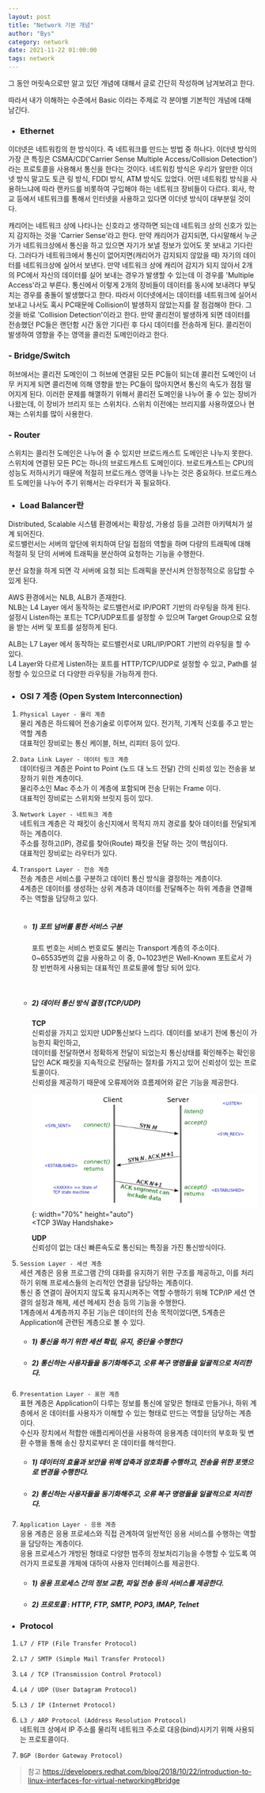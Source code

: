```yaml
---
layout: post
title: "Network 기본 개념"
author: "Bys"
category: network
date: 2021-11-22 01:00:00
tags: network
---
```


그 동안 머릿속으로만 알고 있던 개념에 대해서 글로 간단히 작성하며 남겨보려고 한다.  

따라서 내가 이해하는 수준에서 Basic 이라는 주제로 각 분야별 기본적인 개념에 대해 남긴다.  

+ ### Ethernet

이더넷은 네트워킹의 한 방식이다. 즉 네트워크를 만드는 방법 중 하나다. 이더넷 방식의 가장 큰 특징은 CSMA/CD('Carrier Sense Multiple Access/Collision Detection')라는 프로토콜을 사용해서 통신을 한다는 것이다. 
네트워킹 방식은 우리가 알만한 이더넷 방식 말고도 토큰 링 방식, FDDI 방식, ATM 방식도 있었다. 어떤 네트워킹 방식을 사용하느냐에 따라 랜카드를 비롯하여 구입해야 하는 네트워크 장비들이 다르다. 
회사, 학교 등에서 네트워크를 통해서 인터넷을 사용하고 있다면 이더넷 방식이 대부분일 것이다. 

캐리어는 네트워크 상에 나타나는 신호라고 생각하면 되는데 네트워크 상의 신호가 있는지 감지하는 것을 'Carrier Sense'라고 한다. 
만약 캐리어가 감지되면, 다시말해서 누군가가 네트워크상에서 통신을 하고 있으면 자기가 보낼 정보가 있어도 못 보내고 기다린다. 그러다가 네트워크에서 통신이 없어지면(캐리어가 감지되지 않았을 때) 자기의 데이터를 네트워크상에 실어서 보낸다. 
만약 네트워크 상에 캐리어 감지가 되지 않아서 2개의 PC에서 자신의 데이터를 실어 보내는 경우가 발생할 수 있는데 이 경우를 'Multiple Access'라고 부른다. 
통신에서 이렇게 2개의 장비들이 데이터를 동시에 보내려다 부딪치는 경우를 충돌이 발생했다고 한다. 따라서 이더넷에서는 데이터를 네트워크에 실어서 보내고 나서도 혹시 PC때문에 Collision이 발생하지 않았는지를 잘 점검해야 한다. 
그것을 바로 'Collision Detection'이라고 한다. 만약 콜리전이 발생하게 되면 데이터를 전송했던 PC들은 랜던함 시간 동안 기다린 후 다시 데이터를 전송하게 된다. 
콜리전이 발생하여 영향을 주는 영역을 콜리전 도메인이라고 한다. 


### - Bridge/Switch  

허브에서는 콜리전 도메인이 그 허브에 연결된 모든 PC들이 되는데 콜리전 도메인이 너무 커지게 되면 콜리전에 의해 영향을 받는 PC들이 많아지면서 통신의 속도가 점점 떨어지게 된다. 
이러한 문제를 해껼하기 위해서 콜리전 도메인을 나누어 줄 수 있는 장비가 나왔는데, 이 장비가 브리지 또는 스위치다. 스위치 이전에는 브리지를 사용하였으나 현재는 스위치를 많이 사용한다. 

### - Router  

스위치는 콜리전 도메인은 나누어 줄 수 있지만 브로드캐스트 도메인은 나누지 못한다. 스위치에 연결된 모든 PC는 하나의 브로드캐스트 도메인이다. 
브로드캐스트는 CPU의 성능도 저하시키기 때문에 적절히 브로드캐스 영역을 나누는 것은 중요하다. 브로드캐스트 도메인을 나누어 주기 위해서는 라우터가 꼭 필요하다. 


+ ### Load Balancer란  

Distributed, Scalable 시스템 환경에서는 확장성, 가용성 등을 고려한 아키텍처가 설계 되어진다.  
로드밸런서는 서버의 앞단에 위치하여 단일 접점의 역할을 하며 다량의 트래픽에 대해 적절히 뒷 단의 서버에 트래픽을 분산하여 요청하는 기능을 수행한다.  

분산 요청을 하게 되면 각 서버에 요청 되는 트래픽을 분산시켜 안정정적으로 응답할 수 있게 된다.  

AWS 환경에서는 NLB, ALB가 존재한다.  
NLB는 L4 Layer 에서 동작하는 로드밸런서로 IP/PORT 기반의 라우팅을 하게 된다.  
설정시 Listen하는 포트는 TCP/UDP포트를 설정할 수 있으며 Target Group으로 요청을 받는 서버 및 포트를 설정하게 된다.  

ALB는 L7 Layer 에서 동작하는 로드밸런서로 URL/IP/PORT 기반의 라우팅을 할 수 있다.  
L4 Layer와 다르게 Listen하는 포트를 HTTP/TCP/UDP로 설정할 수 있고, Path를 설정할 수 있으므로 더 다양한 라우팅을 가능하게 한다.


+ ### OSI 7 계층 (Open System Interconnection)  

1. `Physical Layer - 물리 계층`  
   물리 계층은 하드웨어 전송기술로 이루어져 있다. 전기적, 기계적 신호를 주고 받는 역할 계층  
   대표적인 장비로는 통신 케이블, 허브, 리피터 등이 있다.  

2. `Data Link Layer - 데이터 링크 계층`  
   데이터링크 계층은 Point to Point (노드 대 노드 전달) 간의 신뢰성 있는 전송을 보장하기 위한 계층이다.  
   물리주소인 Mac 주소가 이 계층에 포함되며 전송 단위는 Frame 이다.  
   대표적인 장비로는 스위치와 브릿지 등이 있다.  

3. `Network Layer - 네트워크 계층`  
   네트워크 계층은 각 패킷이 송신지에서 목적지 까지 경로를 찾아 데이터를 전달되게 하는 계층이다.  
   주소를 정하고(IP), 경로를 찾아(Route) 패킷을 전달 하는 것이 핵심이다.  
   대표적인 장비로는 라우터가 있다.  

4. `Transport Layer - 전송 계층`  
   전송 계층은 서비스를 구분하고 데이터 통신 방식을 결정하는 계층이다.  
   4계층은 데이터를 생성하는 상위 계층과 데이터를 전달해주는 하위 계층을 연결해주는 역할을 담당하고 있다.  
   <br>

     + ##### 1) 포트 넘버를 통한 서비스 구분  
       포트 번호는 서비스 번호로도 불리는 Transport 계층의 주소이다.  
       0~65535번의 값을 사용하고 이 중, 0~1023번은 Well-Known 포트로서 가장 빈번하게 사용되는 대표적인 프로토콜에 할당 되어 있다.  

       <br>
     
     + ##### 2) 데이터 통신 방식 결정 (TCP/UDP)  
         **TCP**  
         신뢰성을 가지고 있지만 UDP통신보다 느리다. 데이터를 보내기 전에 통신이 가능한지 확인하고,  
         데이터를 전달하면서 정확하게 전달이 되었는지 통신상태를 확인해주는 확인응답인 ACK 패킷을 지속적으로 전달하는 절차를 가지고 있어 신뢰성이 있는 프로토콜이다.  
         신뢰성을 제공하기 때문에 오류제어와 흐름제어와 같은 기능을 제공한다.  
         
         ![net1](/assets/it/etc/basic/network/net1.png){: width="70%" height="auto"}   
         \<TCP 3Way Handshake\>  
       
         **UDP**  
         신뢰성이 없는 대신 빠른속도로 통신되는 특징을 가진 통신방식이다.  


5. `Session Layer - 세션 계층`  
   세션 계층은 응용 프로그램 간의 대화를 유지하기 위한 구조를 제공하고, 이를 처리하기 위해 프로세스들의 논리적인 연결을 담당하는 계층이다.  
   통신 중 연결이 끊어지지 않도록 유지시켜주는 역할 수행하기 위해 TCP/IP 세션 연결의 설정과 해제, 세션 메세지 전송 등의 기능을 수행한다.  
   1계층에서 4계층까지 주된 기능은 데이터의 전송 목적이었다면, 5계층은 Application에 관련된 계층으로 볼 수 있다.  

   + ##### 1) 통신을 하기 위한 세션 확립, 유지, 중단을 수행한다  
   + ##### 2) 통신하는 사용자들을 동기화해주고, 오류 복구 명령들을 일괄적으로 처리한다.  


6. `Presentation Layer - 표현 계층`  
   표현 계층은 Application이 다루는 정보를 통신에 알맞은 형태로 만들거나, 하위 계층에서 온 데이터를 사용자가 이해할 수 있는 형태로 만드는 역할을 담당하는 계층이다.  
   수신자 장치에서 적합한 애플리케이션을 사용하여 응용계층 데이터의 부호화 및 변환 수행을 통해 송신 장치로부터 온 데이터를 해석한다.  

   + ##### 1) 데이터의 효율과 보안을 위해 압축과 암호화를 수행하고, 전송을 위한 포맷으로 변경을 수행한다.  
   + ##### 2) 통신하는 사용자들을 동기화해주고, 오류 복구 명령들을 일괄적으로 처리한다.  
   
7. `Application Layer - 응용 계층`  
   응용 계층은 응용 프로세스와 직접 관계하여 일반적인 응용 서비스를 수행하는 역할을 담당하는 계층이다.  
   응용 프로세스가 개방된 형태로 다양한 범주의 정보처리기능을 수행할 수 있도록 여러가지 프로토콜 개체에 대하여 사용자 인터페이스를 제공한다.  

   + ##### 1) 응용 프로세스 간의 정보 교환, 파일 전송 등의 서비스를 제공한다.  
   + ##### 2) 프로토콜 : HTTP, FTP, SMTP, POP3, IMAP, Telnet  



+ ### Protocol


1. `L7 / FTP (File Transfer Protocol)`  

2. `L7 / SMTP (Simple Mail Transfer Protocol)`  
   
3. `L4 / TCP (Transmission Control Protocol)`  

4. `L4 / UDP (User Datagram Protocol)`  

5. `L3 / IP (Internet Protocol)`

6. `L3 / ARP Protocol (Address Resolution Protocol)`  
    네트워크 상에서 IP 주소를 물리적 네트워크 주소로 대응(bind)시키기 위해 사용되는 프로토콜이다.  

7. `BGP (Border Gateway Protocol)`  




> 참고
https://developers.redhat.com/blog/2018/10/22/introduction-to-linux-interfaces-for-virtual-networking#bridge